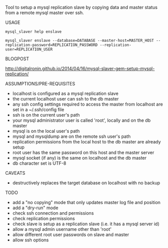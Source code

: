 Tool to setup a mysql replication slave by copying data and master status from a remote mysql master over ssh.

USAGE

    mysql_slaver help enslave

    mysql_slaver enslave --database=DATABASE --master-host=MASTER_HOST --replication-password=REPLICATION_PASSWORD --replication-user=REPLICATION_USER

BLOGPOST

  http://digitalronin.github.io/2014/04/16/mysql-slaver-gem-setup-mysql-replication/

ASSUMPTIONS/PRE-REQUISITES

* localhost is configured as a mysql replication slave
* the current localhost user can ssh to the db master
* any ssh config settings required to access the master from localhost are set in a ~/.ssh/config file
* ssh is on the current user's path
* your mysql administrator user is called 'root', locally and on the db master
* mysql is on the local user's path
* mysql and mysqldump are on the remote ssh user's path
* replication permissions from the local host to the db master are already setup
* root user has the same password on this host and the master server
* mysql socket (if any) is the same on localhost and the db master
* db character set is UTF-8

CAVEATS

* destructively replaces the target database on localhost with no backup

TODO

* add a "no copying" mode that only updates master log file and position
* add a "dry-run" mode
* check ssh connection and permissions
* check replication permissions
* check slave is setup as a replication slave (i.e. it has a mysql server id)
* allow a mysql admin username other than 'root'
* allow different root user passwords on slave and master
* allow ssh options
